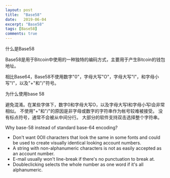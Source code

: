 ```yaml
---
layout: post
title:  "Base58"
date:   2019-06-04
excerpt: "Base58"
tags: [Base58]
comments: true
---
```

什么是Base58

Base58是用于Bitcoin中使用的一种独特的编码方式，主要用于产生Bitcoin的钱包地址。

相比Base64，Base58不使用数字"0"，字母大写"O"，字母大写"I"，和字母小写"l"，以及"+"和"/"符号。

为什么使用base 58

避免混淆。在某些字体下，数字0和字母大写O，以及字母大写I和字母小写l会非常相似。
不使用"+"和"/"的原因是非字母或数字的字符串作为帐号较难被接受。
没有标点符号，通常不会被从中间分行。
大部分的软件支持双击选择整个字符串。


Why base-58 instead of standard base-64 encoding?
- Don't want 0OIl characters that look the same in some fonts and could be used to create visually identical looking account numbers.
- A string with non-alphanumeric characters is not as easily accepted as an account number.
- E-mail usually won't line-break if there's no punctuation to break at.
- Doubleclicking selects the whole number as one word if it's all alphanumeric.
